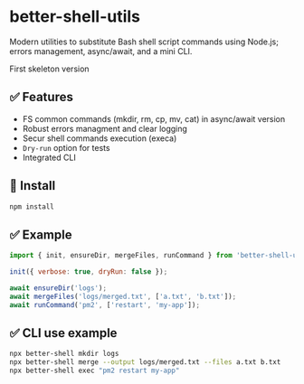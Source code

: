 # better-shell-utils

Modern utilities to substitute Bash shell script commands using Node.js; errors management, async/await, and a mini CLI.

First skeleton version

## ✅ Features
- FS common commands (mkdir, rm, cp, mv, cat) in async/await version
- Robust errors managment and clear logging
- Secur shell commands execution (execa)
- `Dry-run` option for tests
- Integrated CLI

## 🚀 Install
```bash
npm install
```

## ✅ Example
```javascript
import { init, ensureDir, mergeFiles, runCommand } from 'better-shell-utils';

init({ verbose: true, dryRun: false });

await ensureDir('logs');
await mergeFiles('logs/merged.txt', ['a.txt', 'b.txt']);
await runCommand('pm2', ['restart', 'my-app']);
```

## ✅ CLI use example
```bash
npx better-shell mkdir logs
npx better-shell merge --output logs/merged.txt --files a.txt b.txt
npx better-shell exec "pm2 restart my-app"
```
